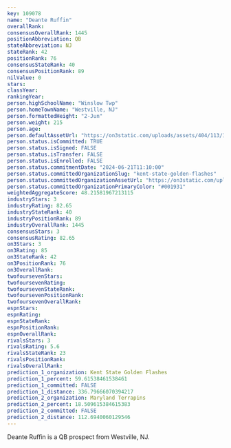 ```yaml
---
key: 109078
name: "Deante Ruffin"
overallRank: 
consensusOverallRank: 1445
positionAbbreviation: QB
stateAbbreviation: NJ
stateRank: 42
positionRank: 76
consensusStateRank: 40
consensusPositionRank: 89
nilValue: 0
stars: 
classYear: 
rankingYear: 
person.highSchoolName: "Winslow Twp"
person.homeTownName: "Westville, NJ"
person.formattedHeight: "2-Jun"
person.weight: 215
person.age: 
person.defaultAssetUrl: "https://on3static.com/uploads/assets/404/113/113404.jpg"
person.status.isCommitted: TRUE
person.status.isSigned: FALSE
person.status.isTransfer: FALSE
person.status.isEnrolled: FALSE
person.status.commitmentDate: "2024-06-21T11:10:00"
person.status.committedOrganizationSlug: "kent-state-golden-flashes"
person.status.committedOrganizationAssetUrl: "https://on3static.com/uploads/assets/983/149/149983.svg"
person.status.committedOrganizationPrimaryColor: "#001931"
weightedAggregateScore: 48.21581967213115
industryStars: 3
industryRating: 82.65
industryStateRank: 40
industryPositionRank: 89
industryOverallRank: 1445
consensusStars: 3
consensusRating: 82.65
on3Stars: 3
on3Rating: 85
on3StateRank: 42
on3PositionRank: 76
on3OverallRank: 
twofoursevenStars: 
twofoursevenRating: 
twofoursevenStateRank: 
twofoursevenPositionRank: 
twofoursevenOverallRank: 
espnStars: 
espnRating: 
espnStateRank: 
espnPositionRank: 
espnOverallRank: 
rivalsStars: 3
rivalsRating: 5.6
rivalsStateRank: 23
rivalsPositionRank: 
rivalsOverallRank: 
prediction_1_organization: Kent State Golden Flashes
prediction_1_percent: 59.61538461538461
prediction_1_committed: FALSE
prediction_1_distance: 336.79666070394217
prediction_2_organization: Maryland Terrapins
prediction_2_percent: 18.509615384615383
prediction_2_committed: FALSE
prediction_2_distance: 112.6940060129546
---
```

Deante Ruffin is a QB prospect from Westville, NJ.